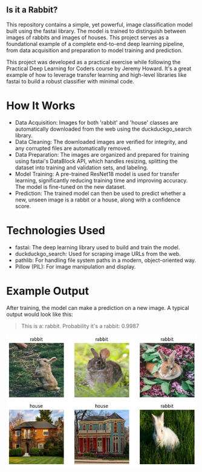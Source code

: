 ## Is it a Rabbit?
This repository contains a simple, yet powerful, image classification model built using the fastai library. The model is trained to distinguish between images of rabbits and images of houses. This project serves as a foundational example of a complete end-to-end deep learning pipeline, from data acquisition and preparation to model training and prediction.

This project was developed as a practical exercise while following the Practical Deep Learning for Coders course by Jeremy Howard. It's a great example of how to leverage transfer learning and high-level libraries like fastai to build a robust classifier with minimal code.

# How It Works
 - Data Acquisition: Images for both 'rabbit' and 'house' classes are automatically downloaded from the web using the duckduckgo_search library.
 - Data Cleaning: The downloaded images are verified for integrity, and any corrupted files are automatically removed.
 - Data Preparation: The images are organized and prepared for training using fastai's DataBlock API, which handles resizing, splitting the dataset into training and validation sets, and labeling.
 - Model Training: A pre-trained ResNet18 model is used for transfer learning, significantly reducing training time and improving accuracy. The model is fine-tuned on the new dataset.
 - Prediction: The trained model can then be used to predict whether a new, unseen image is a rabbit or a house, along with a confidence score.

# Technologies Used
 - fastai: The deep learning library used to build and train the model.
 - duckduckgo_search: Used for scraping image URLs from the web.
 - pathlib: For handling file system paths in a modern, object-oriented way.
 - Pillow (PIL): For image manipulation and display.

# Example Output
After training, the model can make a prediction on a new image. A typical output would look like this:

> This is a: rabbit.
> Probability it's a rabbit: 0.9987

![](https://github.com/mona-baharlou/FastAI_RabbitOrNot/blob/main/RabbitOrHouse.png)
